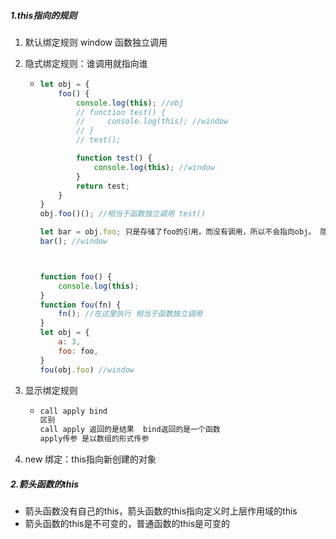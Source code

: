 ##### 1.this指向的规则

1. 默认绑定规则 window  函数独立调用

2. 隐式绑定规则：谁调用就指向谁

   - ```js
     let obj = {
         foo() {
             console.log(this); //obj
             // function test() {
             //     console.log(this); //window
             // }
             // test();   
     
             function test() {
                 console.log(this); //window
             }
             return test;
         }
     }
     obj.foo()(); //相当于函数独立调用 test()
     
     let bar = obj.foo; 只是存储了foo的引用，而没有调用，所以不会指向obj。 隐式丢失。
     bar(); //window  
     
     
     
     function foo() {
         console.log(this);
     }
     function fou(fn) {
         fn(); //在这里执行 相当于函数独立调用
     }
     let obj = {
         a: 3,
         foo: foo,
     }
     fou(obj.foo) //window
     ```

3. 显示绑定规则 

   - ```js
     call apply bind
     区别
     call apply 返回的是结果  bind返回的是一个函数
     apply传参 是以数组的形式传参
     ```

4. new 绑定：this指向新创建的对象

##### 2.箭头函数的this

- 箭头函数没有自己的this，箭头函数的this指向定义时上层作用域的this
- 箭头函数的this是不可变的，普通函数的this是可变的

